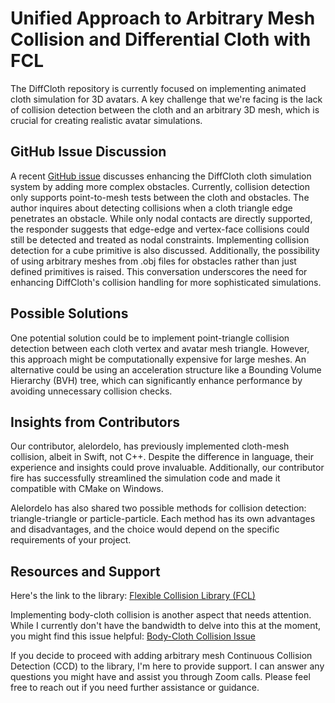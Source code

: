# Unified Approach to Arbitrary Mesh Collision and Differential Cloth with FCL

The DiffCloth repository is currently focused on implementing animated cloth simulation for 3D avatars. A key challenge that we're facing is the lack of collision detection between the cloth and an arbitrary 3D mesh, which is crucial for creating realistic avatar simulations.

## GitHub Issue Discussion

A recent [GitHub issue](https://github.com/omegaiota/DiffCloth/issues/10) discusses enhancing the DiffCloth cloth simulation system by adding more complex obstacles. Currently, collision detection only supports point-to-mesh tests between the cloth and obstacles. The author inquires about detecting collisions when a cloth triangle edge penetrates an obstacle. While only nodal contacts are directly supported, the responder suggests that edge-edge and vertex-face collisions could still be detected and treated as nodal constraints. Implementing collision detection for a cube primitive is also discussed. Additionally, the possibility of using arbitrary meshes from .obj files for obstacles rather than just defined primitives is raised. This conversation underscores the need for enhancing DiffCloth's collision handling for more sophisticated simulations.

## Possible Solutions

One potential solution could be to implement point-triangle collision detection between each cloth vertex and avatar mesh triangle. However, this approach might be computationally expensive for large meshes. An alternative could be using an acceleration structure like a Bounding Volume Hierarchy (BVH) tree, which can significantly enhance performance by avoiding unnecessary collision checks.

## Insights from Contributors

Our contributor, alelordelo, has previously implemented cloth-mesh collision, albeit in Swift, not C++. Despite the difference in language, their experience and insights could prove invaluable. Additionally, our contributor fire has successfully streamlined the simulation code and made it compatible with CMake on Windows.

Alelordelo has also shared two possible methods for collision detection: triangle-triangle or particle-particle. Each method has its own advantages and disadvantages, and the choice would depend on the specific requirements of your project.

## Resources and Support

Here's the link to the library: [Flexible Collision Library (FCL)](https://github.com/flexible-collision-library/fcl)

Implementing body-cloth collision is another aspect that needs attention. While I currently don't have the bandwidth to delve into this at the moment, you might find this issue helpful: [Body-Cloth Collision Issue](https://github.com/omegaiota/DiffCloth/issues/10)

If you decide to proceed with adding arbitrary mesh Continuous Collision Detection (CCD) to the library, I'm here to provide support. I can answer any questions you might have and assist you through Zoom calls. Please feel free to reach out if you need further assistance or guidance.

